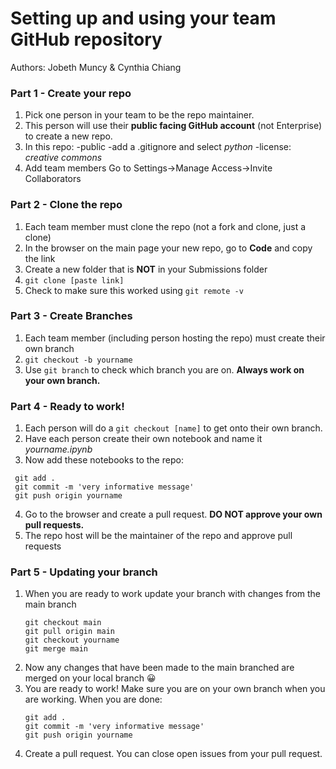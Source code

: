 # Setting up and using your team GitHub repository
Authors: Jobeth Muncy & Cynthia Chiang

### Part 1 - Create your repo

1. Pick one person in your team to be the repo maintainer.
2. This person will use their __public facing GitHub account__ (not Enterprise) to create a new repo. 
3. In this repo:
   -public
   -add a .gitignore and select _python_
   -license: _creative commons_
4. Add team members
    Go to Settings->Manage Access->Invite Collaborators
  

### Part 2  - Clone the repo

1. Each team member must clone the repo (not a fork and clone, just a clone)
1. In the browser on the main page your new repo, go to __Code__ and copy the link
1. Create a new folder that is __NOT__ in your Submissions folder
1. `git clone [paste link]`
1. Check to make sure this worked using `git remote -v`

### Part 3 - Create Branches

1. Each team member (including person hosting the repo) must create their own branch
2. `git checkout -b yourname`
3. Use `git branch` to check which branch you are on. __Always work on your own branch.__

### Part 4 - Ready to work! 

1. Each person will do a `git checkout [name]` to get onto their own branch. 
2. Have each person create their own notebook and name it _yourname.ipynb_
3. Now add these notebooks to the repo:
  ```
   git add .
   git commit -m 'very informative message'
   git push origin yourname
   ```
4. Go to the browser and create a pull request. __DO NOT approve your own pull requests.__
5. The repo host will be the maintainer of the repo and approve pull requests

### Part 5 - Updating your branch 

1. When you are ready to work update your branch with changes from the main branch
     ```
     git checkout main
     git pull origin main
     git checkout yourname
     git merge main
    ```
2. Now any changes that have been made to the main branched are merged on your local branch 😀
3. You are ready to work! Make sure you are on your own branch when you are working. When you are done:
    ```
    git add .
    git commit -m 'very informative message'
    git push origin yourname
    ```
4. Create a pull request.
  You can close open issues from your pull request.

